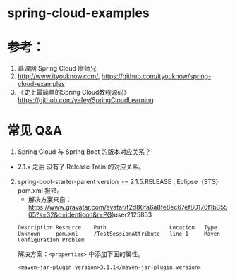 # spring-cloud-examples

# 参考：
1. 慕课网 Spring Cloud 廖师兄
2. http://www.ityouknow.com/,  https://github.com/ityouknow/spring-cloud-examples
3. 《史上最简单的Spring Cloud教程源码》 https://github.com/yafey/SpringCloudLearning



# 常见 Q&A

1. Spring Cloud 与 Spring Boot 的版本对应关系？

  - 2.1.x 之后 没有了 Release Train 的对应关系。

2. spring-boot-starter-parent version >= 2.1.5.RELEASE , Eclipse（STS）pom.xml 报错。
	- 解决方案来自： https://www.gravatar.com/avatar/f2d86fa6a8fe8ec67ef80170f1b35505?s=32&d=identicon&r=PG)user2125853
	```
	Description Resource    Path                    Location   Type
	Unknown     pom.xml     /TestSessionAttribute   line 1     Maven Configuration Problem
	```
	解决方案：`<properties>` 中添加下面的属性。
	```
	<maven-jar-plugin.version>3.1.1</maven-jar-plugin.version>
	```
